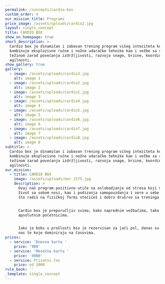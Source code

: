 ```yaml
---
permalink: /concepts/cardio-box
custom_order: 4
our_mission_title: Programi
price_image: /assets/uploads/cardio2.jpg
layout: single_concept
title: CARDIO BOX
show_on_homepage: true
short_description: >-
  Cardio box je dinamičan i zabavan trening program višeg inteziteta koji
  kombinuje eksplozivne ručne i nožne udaračke tehnike kao i vežbe sa sopstvenom
  težinom zarad povećanja izdržljivosti, razvoja snage, brzine, koordinacije i
  agilnosti.
show_gallery: true
gallery:
  - image: /assets/uploads/cardio3.jpg
    alt: image 1
  - image: /assets/uploads/cardio2.jpg
    alt: image 2
  - image: /assets/uploads/cardio1.jpg
    alt: image 3
  - image: /assets/uploads/cardio4.jpg
    alt: image 4
  - image: /assets/uploads/cardio5.jpg
    alt: image 5
  - image: /assets/uploads/cardio6.jpg
    alt: image 6
  - image: /assets/uploads/cardio7.jpg
    alt: image 7
  - image: /assets/uploads/cardio8.jpg
    alt: image 8
subtitle: >
  Cardio box je dinamičan i zabavan trening program višeg inteziteta koji
  kombinuje eksplozivne ručne i nožne udaračke tehnike kao i vežbe sa sopstvenom
  težinom zarad povećanja izdržljivosti, razvoja snage, brzine, koordinacije i
  agilnosti.
our_mission:
  - title: CARDIO BOX
    image: /assets/uploads/mar_1575.jpg
    description: >
      Ovaj naš program pozitivno utiče na oslobadjanje od stresa koji moderan
      život sa sobom nosi, kao i podizanja samopouzdanja i vere u sebe. Uz to
      što radiš na fizičkoj formi stećićeš i dobro drušrvo sa treninga.


      Cardio box je preporučljiv svima, kako naprednim vežbačima, tako i
      apsolutnim početnicima.


      Iako je boks u prošlosti bio je rezervisan za jači pol, danas su dame kod
      nas te koje dominiraju na časovima.
prices:
  - service: 'Dnevna karta '
    price: '900'
  - service: 'Mesečna karta '
    price: '4900'
  - service: Privatni čas
    price: od 3000
rule_book: ''
_template: single_concept
---
```


